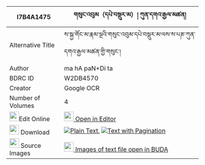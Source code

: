 |I7B4A1475|གསུང་འབུམ（དཔེ་བསྡུར་མ）། ཀུན་དགའ་རྒྱལ་མཚན། 
| --- | --- 
|Alternative Title |ས་སྐྱ་གོང་མ་རྣམ་ལྔའི་གསུང་འབུམ་དཔེ་བསྡུར་མ་ལས་ས་པཎ་ཀུན་དགའ་རྒྱལ་མཚན་གྱི་གསུང་།
|Author| ma hA paN+Di ta
|BDRC ID | W2DB4570
|Creator | Google OCR
|Number of Volumes| 4
|<img width="25" src="https://img.icons8.com/color/25/000000/edit-property.png">Edit Online| [<img width="25" src="https://avatars.githubusercontent.com/u/45091458?s=200&v=4"> Open in Editor](http://editor.openpecha.org/I7B4A1475)
|<img width="25" src="https://img.icons8.com/fluent/48/000000/download-2.png"/>  Download | [![](https://img.icons8.com/color/20/000000/txt.png)Plain Text](https://github.com/Openpecha/I7B4A1475/releases/download/v1/sungbum_pe_du_ra_ma_kunga_gyal_plain_I7B4A1475.zip), [![](https://img.icons8.com/color/20/000000/txt.png)Text with Pagination](https://github.com/Openpecha/I7B4A1475/releases/download/v1/sungbum_pe_du_ra_ma_kunga_gyal_pages_I7B4A1475.zip)
|<img width="25" src="https://img.icons8.com/plasticine/100/000000/pictures-folder.png"/>  Source Images | [<img width="25" src="https://library.bdrc.io/icons/BUDA-small.svg"> Images of text file open in BUDA](https://library.bdrc.io/show/bdr:W2DB4570)